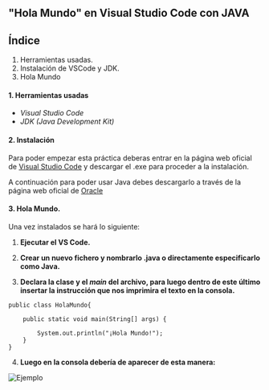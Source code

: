 ## "Hola Mundo" en Visual Studio Code con JAVA

## Índice
1. Herramientas usadas.
2. Instalación de VSCode y JDK.
3. Hola Mundo


#### 1. Herramientas usadas

* *Visual Studio Code*
* *JDK (Java Development Kit)*

#### 2. Instalación

Para poder empezar esta práctica deberas entrar en la página web oficial de [Visual Studio Code](https://code.visualstudio.com) y descargar el .exe para proceder a la instalación.

A continuación para poder usar Java debes descargarlo a través de la página web oficial de [Oracle](https://www.oracle.com/java/technologies/downloads) 

#### 3. Hola Mundo.

Una vez instalados se hará lo siguiente:

1. **Ejecutar el VS Code.**

2. **Crear un nuevo fichero y nombrarlo .java o directamente especificarlo como Java.**

3. **Declara la clase y el *main* del archivo, para luego dentro de este último insertar la instrucción que nos imprimira el texto en la consola.**

~~~
public class HolaMundo{

    public static void main(String[] args) {

        System.out.println("¡Hola Mundo!"); 
    }
}
~~~

4. **Luego en la consola debería de aparecer de esta manera:**


![Ejemplo](C:\Users\Usuario\Desktop\Imagenes\HolaMundo.png)

